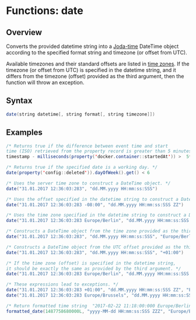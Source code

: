 # Functions: date

## Overview

Converts the provided datetime string into a [Joda-time](http://joda-time.sourceforge.net/apidocs/org/joda/time/DateTime.html) DateTime object according to the specified format string and timezone (or offset from UTC).

Available timezones and their standard offsets are listed in [time zones](http://joda-time.sourceforge.net/timezones.html). If the timezone (or offset from UTC) is specified in the datetime string, and it differs from the timezone (offset) provided as the third argument, then the function will throw an exception.

## Syntax

```java
date(string datetime[, string format[, string timezone]])
```

## Examples

```java
/* Returns true if the difference between event time and start
time (ISO) retrieved from the property record is greater than 5 minutes. */
timestamp - milliseconds(property('docker.container::startedAt')) >  5*60000

/* Returns true if the specified date is a working day. */
date(property('config::deleted')).dayOfWeek().get() < 6

/* Uses the server time zone to construct a DateTime object. */
date("31.01.2017 12:36:03:283", "dd.MM.yyyy HH:mm:ss:SSS")

/* Uses the offset specified in the datetime string to construct a DateTime object. */
date("31.01.2017 12:36:03:283 -08:00", "dd.MM.yyyy HH:mm:ss:SSS ZZ")

/* Uses the time zone specified in the datetime string to construct a DateTime object. */
date("31.01.2017 12:36:03:283 Europe/Berlin", "dd.MM.yyyy HH:mm:ss:SSS ZZZ")

/* Constructs a DateTime object from the time zone provided as the third argument. */
date("31.01.2017 12:36:03:283", "dd.MM.yyyy HH:mm:ss:SSS", "Europe/Berlin")

/* Constructs a DateTime object from the UTC offset provided as the third argument. */
date("31.01.2017 12:36:03:283", "dd.MM.yyyy HH:mm:ss:SSS", "+01:00")

/* If the time zone (offset) is specified in the datetime string,
it should be exactly the same as provided by the third argument. */
date("31.01.2017 12:36:03:283 Europe/Berlin", "dd.MM.yyyy HH:mm:ss:SSS ZZZ", "Europe/Berlin")

/* These expressions lead to exceptions. */
date("31.01.2017 12:36:03:283 +01:00", "dd.MM.yyyy HH:mm:ss:SSS ZZ", "Europe/Berlin")
date("31.01.2017 12:36:03:283 Europe/Brussels", "dd.MM.yyyy HH:mm:ss:SSS ZZZ", "Europe/Berlin")

/* Return formatted time string  "2017-02-22 11:18:00:000 Europe/Berlin" */
formatted_date(1487758680000L, "yyyy-MM-dd HH:mm:ss:SSS ZZZ", "Europe/Berlin")

```
